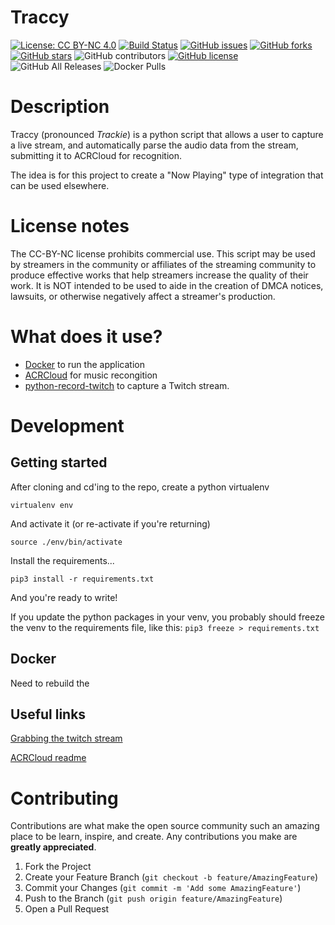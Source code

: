 # Traccy

[![License: CC BY-NC 4.0](https://img.shields.io/badge/License-CC%20BY--NC%204.0-lightgrey.svg)](https://creativecommons.org/licenses/by-nc/4.0/)
[![Build Status](https://travis-ci.com/alex4108/Traccy.svg?branch=master)](https://travis-ci.com/alex4108/Traccy)
[![GitHub issues](https://img.shields.io/github/issues/alex4108/Traccy)](https://github.com/alex4108/Traccy/issues)
[![GitHub forks](https://img.shields.io/github/forks/alex4108/Traccy)](https://github.com/alex4108/Traccy/network)
[![GitHub stars](https://img.shields.io/github/stars/alex4108/Traccy)](https://github.com/alex4108/Traccy/stargazers)
![GitHub contributors](https://img.shields.io/github/contributors/alex4108/Traccy)
[![GitHub license](https://img.shields.io/github/license/alex4108/Traccy)](https://github.com/alex4108/Traccy/blob/master/LICENSE)
![GitHub All Releases](https://img.shields.io/github/downloads/alex4108/Traccy/total)
![Docker Pulls](https://img.shields.io/docker/pulls/alex4108/traccy)

# Description

Traccy (pronounced _Trackie_) is a python script that allows a user to capture a live stream, and automatically parse the audio data from the stream, submitting it to ACRCloud for recognition.

The idea is for this project to create a "Now Playing" type of integration that can be used elsewhere.

# License notes

The CC-BY-NC license prohibits commercial use.  This script may be used by streamers in the community or affiliates of the streaming community to produce effective works that help streamers increase the quality of their work.  It is NOT intended to be used to aide in the creation of DMCA notices, lawsuits, or otherwise negatively affect a streamer's production.

# What does it use?

* [Docker](https://docker.io) to run the application
* [ACRCloud](https://github.com/acrcloud/acrcloud_sdk_python) for music recongition
* [python-record-twitch](https://www.godo.dev/tutorials/python-record-twitch/) to capture a Twitch stream.

# Development

## Getting started

After cloning and cd'ing to the repo, create a python virtualenv

`virtualenv env`

And activate it (or re-activate if you're returning)

`source ./env/bin/activate`

Install the requirements...

`pip3 install -r requirements.txt`

And you're ready to write!

If you update the python packages in your venv, you probably should freeze the venv to the requirements file, like this: `pip3 freeze > requirements.txt`

## Docker

Need to rebuild the 

## Useful links

[Grabbing the twitch stream](https://www.godo.dev/tutorials/python-record-twitch/)

[ACRCloud readme](https://github.com/acrcloud/acrcloud_sdk_python)

# Contributing

Contributions are what make the open source community such an amazing place to be learn, inspire, and create. Any contributions you make are **greatly appreciated**.

1. Fork the Project
2. Create your Feature Branch (`git checkout -b feature/AmazingFeature`)
3. Commit your Changes (`git commit -m 'Add some AmazingFeature'`)
4. Push to the Branch (`git push origin feature/AmazingFeature`)
5. Open a Pull Request

